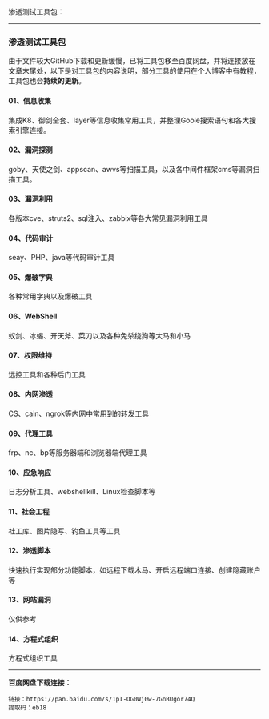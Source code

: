 渗透测试工具包：

------



### 渗透测试工具包

由于文件较大GitHub下载和更新缓慢，已将工具包移至百度网盘，并将连接放在文章末尾处，以下是对工具包的内容说明，部分工具的使用在个人博客中有教程，工具包也会**持续的更新**。

#### 01、信息收集

集成K8、御剑全套、layer等信息收集常用工具，并整理Goole搜索语句和各大搜索引擎连接。

#### 02、漏洞探测

goby、天使之剑、appscan、awvs等扫描工具，以及各中间件框架cms等漏洞扫描工具。

#### 03、漏洞利用

各版本cve、struts2、sql注入、zabbix等各大常见漏洞利用工具

#### 04、代码审计

seay、PHP、java等代码审计工具

#### 05、爆破字典

各种常用字典以及爆破工具

#### 06、WebShell

蚁剑、冰蝎、开天斧、菜刀以及各种免杀绕狗等大马和小马

#### 07、权限维持

远控工具和各种后门工具

#### 08、内网渗透

CS、cain、ngrok等内网中常用到的转发工具

#### 09、代理工具

frp、nc、bp等服务器端和浏览器端代理工具

#### 10、应急响应

日志分析工具、webshellkill、Linux检查脚本等

#### 11、社会工程

社工库、图片隐写、钓鱼工具等工具

#### 12、渗透脚本

快速执行实现部分功能脚本，如远程下载木马、开启远程端口连接、创建隐藏账户等

#### 13、网站漏洞

仅供参考

#### 14、方程式组织

方程式组织工具

------

**百度网盘下载连接：**

```
链接：https://pan.baidu.com/s/1pI-OG0Wj0w-7GnBUgor74Q 
提取码：eb18 
```









